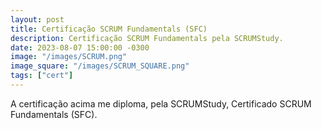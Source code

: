 ```yaml
---
layout: post
title: Certificação SCRUM Fundamentals (SFC)
description: Certificação SCRUM Fundamentals pela SCRUMStudy.
date: 2023-08-07 15:00:00 -0300
image: "/images/SCRUM.png"
image_square: "/images/SCRUM_SQUARE.png"
tags: ["cert"]
---
```


A certificação acima me diploma, pela SCRUMStudy, Certificado SCRUM Fundamentals (SFC).
